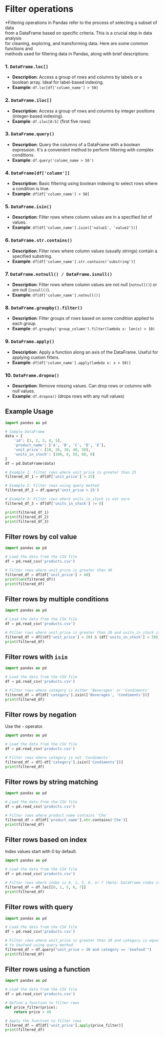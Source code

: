 # Filter operations

*Filtering operations in Pandas refer to the process of selecting a subset of data  
from a DataFrame based on specific criteria. This is a crucial step in data analysis  
for cleaning, exploring, and transforming data. Here are some common functions and  
methods used for filtering data in Pandas, along with brief descriptions:

### 1. `DataFrame.loc[]`
- **Description**: Access a group of rows and columns by labels or a boolean array.
  Ideal for label-based indexing.
- **Example**: `df.loc[df['column_name'] > 50]`

### 2. `DataFrame.iloc[]`
- **Description**: Access a group of rows and columns by integer positions (integer-based indexing).
- **Example**: `df.iloc[0:5]`  (first five rows)

### 3. `DataFrame.query()`
- **Description**: Query the columns of a DataFrame with a boolean expression. It's a convenient
  method to perform filtering with complex conditions.
- **Example**: `df.query('column_name > 50')`

### 4. `DataFrame[df['column']]`
- **Description**: Basic filtering using boolean indexing to select rows where a condition is true.
- **Example**: `df[df['column_name'] > 50]`

### 5. `DataFrame.isin()`
- **Description**: Filter rows where column values are in a specified list of values.
- **Example**: `df[df['column_name'].isin(['value1', 'value2'])]`

### 6. `DataFrame.str.contains()`
- **Description**: Filter rows where column values (usually strings) contain a specified substring.
- **Example**: `df[df['column_name'].str.contains('substring')]`

### 7. `DataFrame.notnull() / DataFrame.isnull()`
- **Description**: Filter rows where column values are not null (`notnull()`) or are null (`isnull()`).
- **Example**: `df[df['column_name'].notnull()]`

### 8. `DataFrame.groupby().filter()`
- **Description**: Filter groups of rows based on some condition applied to each group.
- **Example**: `df.groupby('group_column').filter(lambda x: len(x) > 10)`

### 9. `DataFrame.apply()`
- **Description**: Apply a function along an axis of the DataFrame. Useful for applying custom filters.
- **Example**: `df[df['column_name'].apply(lambda x: x > 50)]`

### 10. `DataFrame.dropna()`
- **Description**: Remove missing values. Can drop rows or columns with null values.
- **Example**: `df.dropna()` (drops rows with any null values)


## Example Usage

```python
import pandas as pd

# Sample DataFrame
data = {
    'id': [1, 2, 3, 4, 5],
    'product_name': ['A', 'B', 'C', 'D', 'E'],
    'unit_price': [10, 20, 30, 40, 50],
    'units_in_stock': [100, 0, 50, 60, 0]
}
df = pd.DataFrame(data)

# Example 1: Filter rows where unit_price is greater than 25
filtered_df_1 = df[df['unit_price'] > 25]

# Example 2: Filter rows using query method
filtered_df_2 = df.query('unit_price > 25')

# Example 3: Filter rows where units_in_stock is not zero
filtered_df_3 = df[df['units_in_stock'] != 0]

print(filtered_df_1)
print(filtered_df_2)
print(filtered_df_3)
```


## Filter rows by col value

```python
import pandas as pd

# Load the data from the CSV file
df = pd.read_csv('products.csv')

# Filter rows where unit_price is greater than 40
filtered_df = df[df['unit_price'] > 40]
print(len(filtered_df))
print(filtered_df)
```

## Filter rows by multiple conditions

```python
import pandas as pd

# Load the data from the CSV file
df = pd.read_csv('products.csv')

# Filter rows where unit_price is greater than 20 and units_in_stock is less than 50
filtered_df = df[(df['unit_price'] > 20) & (df['units_in_stock'] < 50)]
print(filtered_df)
```

## Filter rows with `isin`

```python
import pandas as pd

# Load the data from the CSV file
df = pd.read_csv('products.csv')

# Filter rows where category is either 'Beverages' or 'Condiments'
filtered_df = df[df['category'].isin(['Beverages', 'Condiments'])]
print(filtered_df)
```

## Filter rows by negation

Use the `~` operator.

```python
import pandas as pd

# Load the data from the CSV file
df = pd.read_csv('products.csv')

# Filter rows where category is not 'Condiments'
filtered_df = df[~df['category'].isin(['Condiments'])]
print(filtered_df)
```

## Filter rows by string matching

```python
import pandas as pd

# Load the data from the CSV file
df = pd.read_csv('products.csv')

# Filter rows where product_name contains 'Che'
filtered_df = df[df['product_name'].str.contains('Che')]
print(filtered_df)
```

## Filter rows based on index

Index values start with 0 by default.  

```python
import pandas as pd

# Load the data from the CSV file
df = pd.read_csv('products.csv')

# Filter rows where index is 0, 1, 5, 6, or 7 (Note: DataFrame index starts from 0)
filtered_df = df.loc[[0, 1, 5, 6, 7]]
print(filtered_df)
```

## Filter rows with query 

```python
import pandas as pd

# Load the data from the CSV file
df = pd.read_csv('products.csv')

# Filter rows where unit_price is greater than 20 and category is equal 
# to Seafood using query method
filtered_df = df.query("unit_price > 20 and category == 'Seafood'")
print(filtered_df)
```

## Filter rows using a function

```python
import pandas as pd

# Load the data from the CSV file
df = pd.read_csv('products.csv')

# Define a function to filter rows
def price_filter(price):
    return price > 40

# Apply the function to filter rows
filtered_df = df[df['unit_price'].apply(price_filter)]
print(filtered_df)
```



